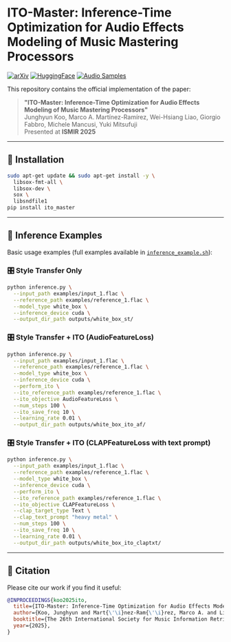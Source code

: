 # ITO-Master: Inference-Time Optimization for Audio Effects Modeling of Music Mastering Processors

[![arXiv](https://img.shields.io/badge/arXiv-2506.16889-b31b1b.svg)](https://arxiv.org/abs/2506.16889)
[![HuggingFace](https://img.shields.io/badge/🤗-HuggingFace-yellow.svg)](https://huggingface.co/spaces/jhtonyKoo/ITO-Master)
[![Audio Samples](https://img.shields.io/badge/🎧-Audio_Samples-blue.svg)](https://tinyurl.com/ITO-Master)

This repository contains the official implementation of the paper:

> **"ITO-Master: Inference-Time Optimization for Audio Effects Modeling of Music Mastering Processors"**  
> Junghyun Koo, Marco A. Martínez-Ramírez, Wei-Hsiang Liao, Giorgio Fabbro, Michele Mancusi, Yuki Mitsufuji  
> Presented at **ISMIR 2025**

---

## 🔧 Installation

```bash
sudo apt-get update && sudo apt-get install -y \
  libsox-fmt-all \
  libsox-dev \
  sox \
  libsndfile1
pip install ito_master
```

---

## 🚀 Inference Examples
Basic usage examples (full examples available in [`inference_example.sh`](./inference_example.sh)):

### 🎛️ Style Transfer Only

```bash
python inference.py \
  --input_path examples/input_1.flac \
  --reference_path examples/reference_1.flac \
  --model_type white_box \
  --inference_device cuda \
  --output_dir_path outputs/white_box_st/
```

### 🎛️ Style Transfer + ITO (AudioFeatureLoss)

```bash
python inference.py \
  --input_path examples/input_1.flac \
  --reference_path examples/reference_1.flac \
  --model_type white_box \
  --inference_device cuda \
  --perform_ito \
  --ito_reference_path examples/reference_1.flac \
  --ito_objective AudioFeatureLoss \
  --num_steps 100 \
  --ito_save_freq 10 \
  --learning_rate 0.01 \
  --output_dir_path outputs/white_box_ito_af/
```

### 🎛️ Style Transfer + ITO (CLAPFeatureLoss with text prompt)

```bash
python inference.py \
  --input_path examples/input_1.flac \
  --reference_path examples/reference_1.flac \
  --model_type white_box \
  --inference_device cuda \
  --perform_ito \
  --ito_reference_path examples/reference_1.flac \
  --ito_objective CLAPFeatureLoss \
  --clap_target_type Text \
  --clap_text_prompt "heavy metal" \
  --num_steps 100 \
  --ito_save_freq 10 \
  --learning_rate 0.01 \
  --output_dir_path outputs/white_box_ito_claptxt/
```

---

## 📜 Citation

Please cite our work if you find it useful:

```bibtex
@INPROCEEDINGS{koo2025ito, 
  title={ITO-Master: Inference-Time Optimization for Audio Effects Modeling of Music Mastering Processors}, 
  author={Koo, Junghyun and Mart{\'\i}nez-Ram{\'\i}rez, Marco A. and Liao, Wei-Hsiang and Fabbro, Giorgio and Mancusi, Michele and Mitsufuji, Yuki}, 
  booktitle={The 26th International Society for Music Information Retrieval Conference (ISMIR)},  
  year={2025},
}
```
